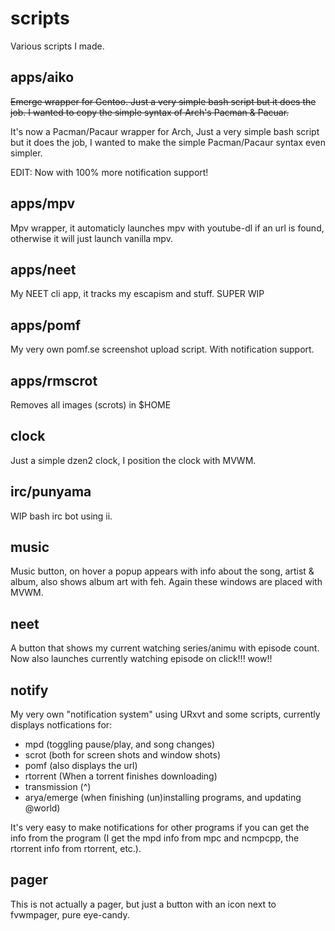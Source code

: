 scripts
=======

Various scripts I made.

apps/aiko
---------
~~Emerge wrapper for Gentoo. Just a very simple bash script but it does the job. I wanted to copy the simple syntax of Arch's Pacman & Pacuar.~~

It's now a Pacman/Pacaur wrapper for Arch, Just a very simple bash script but it does the job, I wanted to make the simple Pacman/Pacaur syntax even simpler.

EDIT: Now with 100% more notification support!

apps/mpv
---------
Mpv wrapper, it automaticly launches mpv with youtube-dl if an url is found, otherwise it will just launch vanilla mpv.

apps/neet
---------
My NEET cli app, it tracks my escapism and stuff. SUPER WIP

apps/pomf
---------
My very own pomf.se screenshot upload script. With notification support.

apps/rmscrot
---------
Removes all images (scrots) in $HOME

clock
-----
Just a simple dzen2 clock, I position the clock with MVWM.

irc/punyama
-----------
WIP bash irc bot using ii.

music
-----
Music button, on hover a popup appears with info about the song, artist & album, also shows album art with feh. Again these windows are placed with MVWM.

neet
----
A button that shows my current watching series/animu with episode count. Now also launches currently watching episode on click!!! wow!!

notify
------
My very own "notification system" using URxvt and some scripts, currently displays notfications for:

* mpd (toggling pause/play, and song changes)
* scrot (both for screen shots and window shots)
* pomf (also displays the url)
* rtorrent (When a torrent finishes downloading)
* transmission (^)
* arya/emerge (when finishing (un)installing programs, and updating @world)

It's very easy to make notifications for other programs if you can get the info from the program (I get the mpd info from mpc and ncmpcpp, the rtorrent info from rtorrent, etc.).

pager
-----
This is not actually a pager, but just a button with an icon next to fvwmpager, pure eye-candy.
